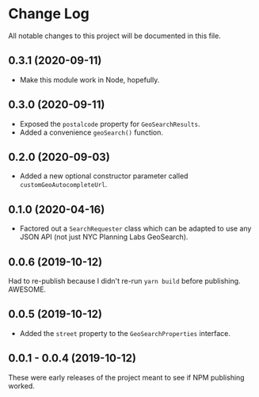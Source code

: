 # Change Log

All notable changes to this project will be documented in this file.

## 0.3.1 (2020-09-11)

* Make this module work in Node, hopefully.

## 0.3.0 (2020-09-11)

* Exposed the `postalcode` property for `GeoSearchResults`.
* Added a convenience `geoSearch()` function.

## 0.2.0 (2020-09-03)

* Added a new optional constructor parameter called `customGeoAutocompleteUrl`.

## 0.1.0 (2020-04-16)

* Factored out a `SearchRequester` class which can be adapted to use
  any JSON API (not just NYC Planning Labs GeoSearch).

## 0.0.6 (2019-10-12)

Had to re-publish because I didn't re-run `yarn build` before publishing. AWESOME.

## 0.0.5 (2019-10-12)

* Added the `street` property to the `GeoSearchProperties` interface.

## 0.0.1 - 0.0.4 (2019-10-12)

These were early releases of the project meant to see if NPM publishing worked.
